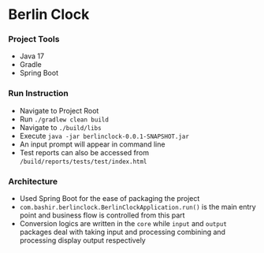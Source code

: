 # Berlin Clock

### Project Tools

* Java 17
* Gradle
* Spring Boot

### Run Instruction

* Navigate to Project Root
* Run `./gradlew clean build`
* Navigate to `./build/libs`
* Execute `java -jar berlinclock-0.0.1-SNAPSHOT.jar`
* An input prompt will appear in command line
* Test reports can also be accessed from `/build/reports/tests/test/index.html`

### Architecture

* Used Spring Boot for the ease of packaging the project
* `com.bashir.berlinclock.BerlinClockApplication.run()` is the main entry point and 
business flow is controlled from this part
* Conversion logics are written in the `core` while `input` and `output` packages deal with taking input and processing
combining and processing display output respectively

